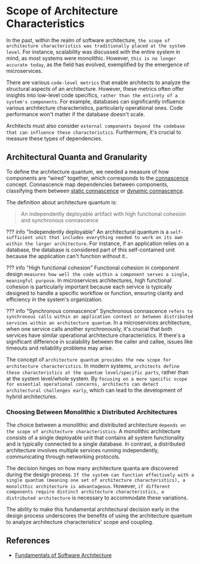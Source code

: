 # Scope of Architecture Characteristics

In the past, within the realm of software architecture, `the scope of architecture characteristics was traditionally placed at the system level`. For instance, scalability was discussed with the entire system in mind, as most systems were monolithic. However, `this is no longer accurate today`, as the field has evolved, exemplified by the emergence of microservices.

There are various `code-level metrics` that enable architects to analyze the structural aspects of an architecture. However, these metrics often offer insights into low-level code specifics, `rather than the entirety of a system's components`. For example, databases can significantly influence various architecture characteristics, particularly operational ones. Code performance won't matter if the database doesn't scale.

Architects must also consider `external components beyond the codebase that can influence these characteristics`. Furthermore, it's crucial to measure these types of dependencies.

## Architectural Quanta and Granularity

To define the architecture quantum, we needed a measure of how components are “wired” together, which corresponds to the [connascence](../modularity/measuring.md#connascence) concept. Connascence map dependencies between components, classifying them between [static connascence](../modularity/measuring.md#static-connascence) or [dynamic connascence](../modularity/measuring.md#dynamic-connascence).

The definition about architecture quantum is:

> An independently deployable artifact with high functional cohesion and synchronous connascence

??? info "Independently deployable"
    An architectural quantum is a `self-sufficient unit that includes everything needed to work on its own within the larger architecture`. For instance, if an application relies on a database, the database is considered part of this self-contained unit because the application can't function without it..

??? info "High functional cohesion"
    Functional cohesion in component design `measures how well the code within a component serves a single, meaningful purpose`.
    In microservices architectures, high functional cohesion is particularly important because each service is typically designed to handle a specific workflow or function, ensuring clarity and efficiency in the system's organization.

??? info "Synchronous connascence"
    Synchronous connascence `refers to synchronous calls within an application context or between distributed services within an architecture quantum`.
    In a microservices architecture, when one service calls another synchronously, it's crucial that both services have similar operational architecture characteristics. If there's a significant difference in scalability between the caller and callee, issues like timeouts and reliability problems may arise.

The concept of `architecture quantum provides the new scope for architecture characteristics`. In modern systems, `architects define these characteristics at the quantum level/specific parts`, rather than at the system level/whole system.  By `focusing on a more specific scope for essential operational concerns, architects can detect architectural challenges early`, which can lead to the development of hybrid architectures.

### Choosing Between Monolithic x Distributed Architectures

The choice between a monolithic and distributed architecture `depends on the scope of architecture characteristics`. A monolithic architecture consists of a single deployable unit that contains all system functionality and is typically connected to a single database. In contrast, a distributed architecture involves multiple services running independently, communicating through networking protocols.

The decision hinges on how many architecture quanta are discovered during the design process. `If the system can function effectively with a single quantum (meaning one set of architecture characteristics), a monolithic architecture is advantageous`. However, `if different components require distinct architecture characteristics, a distributed architecture` is necessary to accommodate these variations.

The ability to make this fundamental architectural decision early in the design process underscores the benefits of using the architecture quantum to analyze architecture characteristics' scope and coupling.

## References

- [Fundamentals of Software Architecture](https://learning.oreilly.com/library/view/fundamentals-of-software/9781492043447/)
